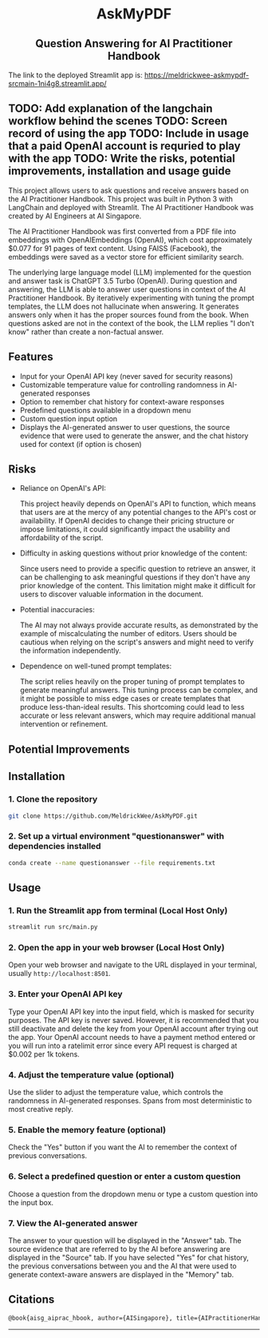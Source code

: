 <h1 align="center">AskMyPDF</h1>
<h2 align="center">Question Answering for AI Practitioner Handbook</h2>

The link to the deployed Streamlit app is: https://meldrickwee-askmypdf-srcmain-1ni4g8.streamlit.app/

TODO: Add explanation of the langchain workflow behind the scenes
TODO: Screen record of using the app
TODO: Include in usage that a paid OpenAI account is requried to play with the app
TODO: Write the risks, potential improvements, installation and usage guide
---

This project allows users to ask questions and receive answers based on the AI Practitioner Handbook.
This project was built in Python 3 with LangChain and deployed with Streamlit.
The AI Practitioner Handbook was created by AI Engineers at AI Singapore.

The AI Practitioner Handbook was first converted from a PDF file into embeddings with OpenAIEmbeddings (OpenAI), 
which cost approximately $0.077 for 91 pages of text content. Using FAISS (Facebook), the embeddings were saved as a vector store for 
efficient similarity search.

The underlying large language model (LLM) implemented for the question and answer task is ChatGPT 3.5 Turbo (OpenAI). 
During question and answering, the LLM is able to answer user questions in context of the AI Practitioner Handbook.
By iteratively experimenting with tuning the prompt templates, the LLM does not hallucinate when answering. It generates answers
only when it has the proper sources found from the book. When questions asked are not in the context of the book, 
the LLM replies "I don't know" rather than create a non-factual answer.

## Features

- Input for your OpenAI API key (never saved for security reasons)
- Customizable temperature value for controlling randomness in AI-generated responses
- Option to remember chat history for context-aware responses
- Predefined questions available in a dropdown menu
- Custom question input option
- Displays the AI-generated answer to user questions, the source evidence that were used to generate the answer,
and the chat history used for context (if option is chosen)

## Risks

- Reliance on OpenAI's API: 

  This project heavily depends on OpenAI's API to function, which means that users are at the mercy of any potential changes to the API's cost or availability. If OpenAI decides to change their pricing structure or impose limitations, it could significantly impact the usability and affordability of the script.

- Difficulty in asking questions without prior knowledge of the content: 

  Since users need to provide a specific question to retrieve an answer, it can be challenging to ask meaningful questions if they don't have any prior knowledge of the content. This limitation might make it difficult for users to discover valuable information in the document.

- Potential inaccuracies: 

  The AI may not always provide accurate results, as demonstrated by the example of miscalculating the number of editors. Users should be cautious when relying on the script's answers and might need to verify the information independently.

- Dependence on well-tuned prompt templates: 

  The script relies heavily on the proper tuning of prompt templates to generate meaningful answers. This tuning process can be complex, and it might be possible to miss edge cases or create templates that produce less-than-ideal results. This shortcoming could lead to less accurate or less relevant answers, which may require additional manual intervention or refinement.

## Potential Improvements

## Installation

### 1. Clone the repository

```bash
git clone https://github.com/MeldrickWee/AskMyPDF.git
```

### 2. Set up a virtual environment "questionanswer" with dependencies installed

```bash
conda create --name questionanswer --file requirements.txt
```

## Usage

### 1. Run the Streamlit app from terminal (Local Host Only)

```bash
streamlit run src/main.py
```

### 2. Open the app in your web browser (Local Host Only)

Open your web browser and navigate to the URL displayed in your terminal, usually `http://localhost:8501`.

### 3. Enter your OpenAI API key

Type your OpenAI API key into the input field, which is masked for security purposes. The API key is never
saved. However, it is recommended that you still deactivate and delete the key from your OpenAI account after 
trying out the app. 
Your OpenAI account needs to have a payment method entered or you will run into a ratelimit error since every
API request is charged at $0.002 per 1k tokens.

### 4. Adjust the temperature value (optional)

Use the slider to adjust the temperature value, which controls the randomness in AI-generated responses. Spans from most
deterministic to most creative reply.

### 5. Enable the memory feature (optional)

Check the "Yes" button if you want the AI to remember the context of previous conversations.

### 6. Select a predefined question or enter a custom question

Choose a question from the dropdown menu or type a custom question into the input box.

### 7. View the AI-generated answer

The answer to your question will be displayed in the "Answer" tab. The source evidence that are referred to by the AI before
answering are displayed in the "Source" tab. If you have selected "Yes" for chat history, the previous conversations between you and
the AI that were used to generate context-aware answers are displayed in the "Memory" tab.

## Citations
```bash
@book{aisg_aiprac_hbook, author={AISingapore}, title={AIPractitionerHandbook}, howpublished={\url{https://aisingapore.github.io/ai-practitioner-handbook/}}, year={2023}}
```
---

